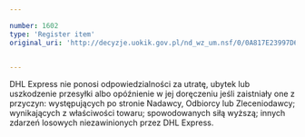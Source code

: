 ```yaml
---

number: 1602
type: 'Register item'
original_uri: 'http://decyzje.uokik.gov.pl/nd_wz_um.nsf/0/0A817E23997D65C8C12575B7003FBA2B?OpenDocument'


---
```


DHL Express nie ponosi odpowiedzialności za utratę, ubytek lub uszkodzenie przesyłki albo opóźnienie w jej doręczeniu jeśli zaistniały one z przyczyn: występujących po stronie Nadawcy, Odbiorcy lub Zleceniodawcy; wynikających z właściwości towaru; spowodowanych siłą wyższą; innych zdarzeń losowych niezawinionych przez DHL Express.

